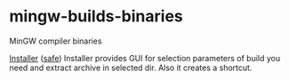 # mingw-builds-binaries
MinGW compiler binaries

[Installer](https://github.com/Vuniverse0/mingwInstaller/releases/download/Public/mingwInstaller.exe) ([safe](https://www.virustotal.com/gui/file/599ce43f3ec8304ef5d5ce8a8d9c3318e1bdf27bfaa350176b0437e39949ee52?nocache=1))
Installer provides GUI for selection parameters of build you need and extract archive in selected dir. Also it creates a shortcut.
